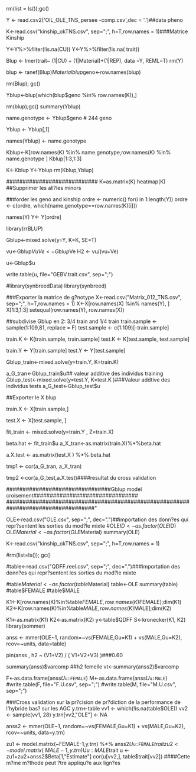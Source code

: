 
rm(list = ls());gc()

Y <- read.csv2('OIL_OLE_TNS_persee -comp.csv',dec = '.')##data pheno

K<-read.csv("kinship_okTNS.csv", sep=";", h=T,row.names = 1)###Matrice Kinship

Y<-Y%>%filter(!is.na(CU))
Y<-Y%>%filter(!is.na( trait))

Blup <- lmer(trait~ (1|CU) + (1|Material)+(1|REP), data =Y, REML=T)
rm(Y)

blup <- ranef(Blup)$Material
blup$geno<-row.names(blup)

rm(Blup); gc()

Yblup<-blup[which(blup$geno %in% row.names(K)),]

rm(blup);gc()
summary(Yblup)

name.genotype <- Yblup$geno # 244 geno

Yblup <- Yblup[,1]

names(Yblup) <- name.genotype

Kblup<-K[row.names(K) %in% name.genotype,row.names(K) %in% name.genotype ]
Kblup[1:3,1:3]


K<-Kblup
Y<-Yblup
rm(Kblup,Yblup)

############################
K=as.matrix(K)
heatmap(K)
##Supprimer les all?les minors


###order les geno and kinship
ordre <- numeric()
for(i in 1:length(Y))
  ordre <- c(ordre, which(name.genotype==row.names(K)[i]))

names(Y)
Y<- Y[ordre]

library(rrBLUP)

Gblup<-mixed.solve(y=Y, K=K, SE=T)

vu<-Gblup$Vu
Ve<-Gblup$Ve
H2 <- vu/(vu+Ve)

u<-Gblup$u

write.table(u, file="GEBV.trait.csv", sep=";")

#library(synbreedData)
library(synbreed)

###Exporter la matrice de g?notype
X<-read.csv("Matrix_012_TNS.csv", sep=";", h=T,row.names = 1)
X<-X[row.names(X) %in% names(Y), ]
X[1:3,1:3]
setequal(row.names(Y), row.names(X))

##subdivise Gblup en 2: 3/4 train and 1/4 train
train.sample <- sample(1:109,81, replace = F)
test.sample <- c(1:109)[-train.sample]

train.K <- K[train.sample, train.sample]
test.K <- K[test.sample, test.sample]

train.Y <- Y[train.sample]
test.Y <- Y[test.sample]


Gblup_train<-mixed.solve(y=train.Y, K=train.K)

a_G_tran<-Gblup_train$u## valeur additive des individus training
Gblup_test<-mixed.solve(y=test.Y, K=test.K )###Valeur addtive des individus tests
a_G_test<-Gblup_test$u

##Exporter le X blup


train.X <- X[train.sample,]

test.X <- X[test.sample, ]

fit_train <- mixed.solve(y=train.Y , Z=train.X)

beta.hat <- fit_train$u
a_X_tran<-as.matrix(train.X)%*%beta.hat

a.X.test <- as.matrix(test.X ) %*% beta.hat

tmp1 <- cor(a_G_tran, a_X_tran)

tmp2 <-cor(a_G_test,a.X.test)####resultat du cross validation




################################Gblup model croisement################################
###################################################################################"

OLE<-read.csv("OLE.csv", sep=";", dec=".")##importation des donn?es qui repr?sentent les sorties du mod?le mixte 
#OLE$ID<-as.factor(OLE$ID)
OLE$Material<-as.factor(OLE$Material)
summary(OLE)

K<-read.csv("kinship_okTNS.csv", sep=";", h=T,row.names = 1)

#rm(list=ls()); gc()

#table<-read.csv("QDFF.reel.csv", sep=";", dec=".")###importation des donn?es qui repr?sentent les sorties du mod?le mixte 

#table$Material<-as.factor(table$Material)
table<-OLE
summary(table)
#table$FEMALE
#table$MALE

K1<-K[row.names(K)%in%table$FEMALE, row.names(K)%in%table$FEMALE];dim(K1)
K2<-K[row.names(K)%in%table$MALE,row.names(K)%in%table$MALE];dim(K2)

K1<-as.matrix(K1)
K2<-as.matrix(K2)
y<-table$QDFF
S<-kronecker(K1, K2)
library(sommer)

anss <- mmer(OLE~1,
             random=~vs(FEMALE,Gu=K1) + vs(MALE,Gu=K2),
             rcov=~units,
             data=table)

pin(anss , h2 ~ (V1+V2) / ( V1+V2+V3) )###0.60


summary(anss)$varcomp
##h2 femelle
vt<-summary(anss2)$varcomp

F<-as.data.frame(anss$U$`u:FEMALE`)
M<-as.data.frame(anss$U$`u:MALE`)
#write.table(F, file="F.U.csv", sep=";")
#write.table(M, file="M.U.csv", sep=";")

###Cross validation sur la pr?cision de pr?diction de la performance de l'hybride bas? sur les AGC 
y.trn<-table
vv1 <- which(!is.na(table$OLE))
vv2 <- sample(vv1, 28)
y.trn[vv2,"OLE"] <- NA


anss2 <- mmer(OLE~1,
              random=~vs(FEMALE,Gu=K1) + vs(MALE,Gu=K2),
              rcov=~units,
              data=y.trn)


zu1 <- model.matrix(~FEMALE-1,y.trn) %*% anss2$U$`u:FEMALE`$trait
zu2 <- model.matrix(~MALE-1,y.trn) %*% anss2$U$`u:MALE`$trait
u <- zu1+zu2+anss2$Beta[1,"Estimate"]
cor(u[vv2,], table$trait[vv2])
####Cette m?me m?thode peut ?tre appliqu?e aux lign?es

